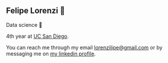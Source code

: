 <h2> Felipe Lorenzi 👋 </h2>
Data science 👀

4th year at <a href='ucsd.edu'>UC San Diego</a>. 

You can reach me through my email lorenzilipe@gmail.com or by messaging me on <a href='https://www.linkedin.com/in/felipe-lorenzi/'>my linkedin profile</a>.

<!---
lorenzilipe/lorenzilipe is a ✨ special ✨ repository because its `README.md` (this file) appears on your GitHub profile.
You can click the Preview link to take a look at your changes.
--->
